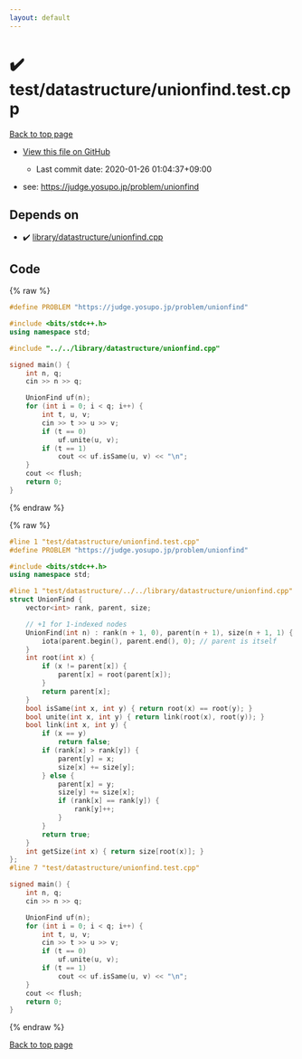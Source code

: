 ```yaml
---
layout: default
---
```


<!-- mathjax config similar to math.stackexchange -->
<script type="text/javascript" async
  src="https://cdnjs.cloudflare.com/ajax/libs/mathjax/2.7.5/MathJax.js?config=TeX-MML-AM_CHTML">
</script>
<script type="text/x-mathjax-config">
  MathJax.Hub.Config({
    TeX: { equationNumbers: { autoNumber: "AMS" }},
    tex2jax: {
      inlineMath: [ ['$','$'] ],
      processEscapes: true
    },
    "HTML-CSS": { matchFontHeight: false },
    displayAlign: "left",
    displayIndent: "2em"
  });
</script>

<script type="text/javascript" src="https://cdnjs.cloudflare.com/ajax/libs/jquery/3.4.1/jquery.min.js"></script>
<script src="https://cdn.jsdelivr.net/npm/jquery-balloon-js@1.1.2/jquery.balloon.min.js" integrity="sha256-ZEYs9VrgAeNuPvs15E39OsyOJaIkXEEt10fzxJ20+2I=" crossorigin="anonymous"></script>
<script type="text/javascript" src="../../../assets/js/copy-button.js"></script>
<link rel="stylesheet" href="../../../assets/css/copy-button.css" />


# :heavy_check_mark: test/datastructure/unionfind.test.cpp

<a href="../../../index.html">Back to top page</a>

* <a href="{{ site.github.repository_url }}/blob/master/test/datastructure/unionfind.test.cpp">View this file on GitHub</a>
    - Last commit date: 2020-01-26 01:04:37+09:00


* see: <a href="https://judge.yosupo.jp/problem/unionfind">https://judge.yosupo.jp/problem/unionfind</a>


## Depends on

* :heavy_check_mark: <a href="../../../library/library/datastructure/unionfind.cpp.html">library/datastructure/unionfind.cpp</a>


## Code

<a id="unbundled"></a>
{% raw %}
```cpp
#define PROBLEM "https://judge.yosupo.jp/problem/unionfind"

#include <bits/stdc++.h>
using namespace std;

#include "../../library/datastructure/unionfind.cpp"

signed main() {
    int n, q;
    cin >> n >> q;

    UnionFind uf(n);
    for (int i = 0; i < q; i++) {
        int t, u, v;
        cin >> t >> u >> v;
        if (t == 0)
            uf.unite(u, v);
        if (t == 1)
            cout << uf.isSame(u, v) << "\n";
    }
    cout << flush;
    return 0;
}
```
{% endraw %}

<a id="bundled"></a>
{% raw %}
```cpp
#line 1 "test/datastructure/unionfind.test.cpp"
#define PROBLEM "https://judge.yosupo.jp/problem/unionfind"

#include <bits/stdc++.h>
using namespace std;

#line 1 "test/datastructure/../../library/datastructure/unionfind.cpp"
struct UnionFind {
    vector<int> rank, parent, size;

    // +1 for 1-indexed nodes
    UnionFind(int n) : rank(n + 1, 0), parent(n + 1), size(n + 1, 1) {
        iota(parent.begin(), parent.end(), 0); // parent is itself
    }
    int root(int x) {
        if (x != parent[x]) {
            parent[x] = root(parent[x]);
        }
        return parent[x];
    }
    bool isSame(int x, int y) { return root(x) == root(y); }
    bool unite(int x, int y) { return link(root(x), root(y)); }
    bool link(int x, int y) {
        if (x == y)
            return false;
        if (rank[x] > rank[y]) {
            parent[y] = x;
            size[x] += size[y];
        } else {
            parent[x] = y;
            size[y] += size[x];
            if (rank[x] == rank[y]) {
                rank[y]++;
            }
        }
        return true;
    }
    int getSize(int x) { return size[root(x)]; }
};
#line 7 "test/datastructure/unionfind.test.cpp"

signed main() {
    int n, q;
    cin >> n >> q;

    UnionFind uf(n);
    for (int i = 0; i < q; i++) {
        int t, u, v;
        cin >> t >> u >> v;
        if (t == 0)
            uf.unite(u, v);
        if (t == 1)
            cout << uf.isSame(u, v) << "\n";
    }
    cout << flush;
    return 0;
}
```
{% endraw %}

<a href="../../../index.html">Back to top page</a>

